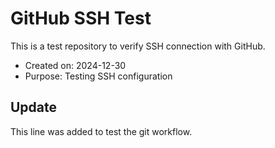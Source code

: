 # GitHub SSH Test

This is a test repository to verify SSH connection with GitHub.

- Created on: 2024-12-30
- Purpose: Testing SSH configuration

## Update
This line was added to test the git workflow.
